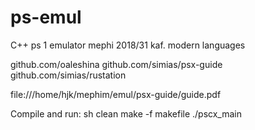# ps-emul

C++ ps 1 emulator
mephi 2018/31 kaf.
modern languages

github.com/oaleshina
github.com/simias/psx-guide
github.com/simias/rustation

file:///home/hjk/mephim/emul/psx-guide/guide.pdf


Compile and run:
sh clean
make -f makefile
./pscx_main

